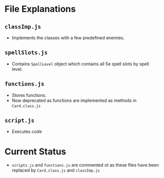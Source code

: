 # File Explanations

## `classImp.js`
- Implements the classes with a few predefined enemies.

## `spellSlots.js`
- Contains `SpellLevel` object which contains all 5e spell slots by spell level.

## `functions.js`
- Stores functions.
- Now deprecated as functions are implemented as methods in `Card.class.js`

## `script.js`
- Executes code

# Current Status
- `scripts.js` and `functions.js` are commented ot as these files have been replaced by `Card.class.js` and `classImp.js`